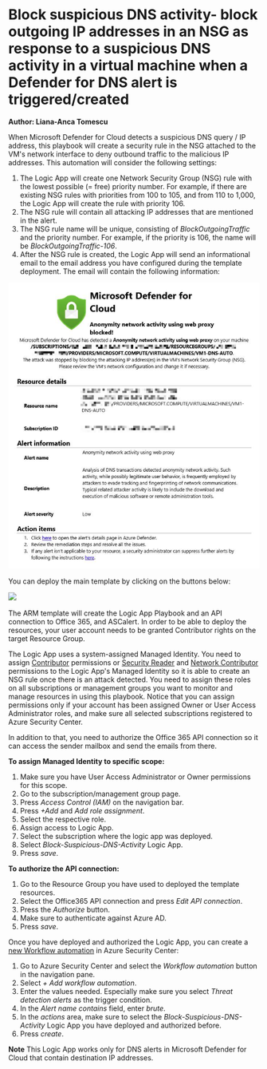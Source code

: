 # Block suspicious DNS activity- block outgoing IP addresses in an NSG as response to a suspicious DNS activity in a virtual machine when a Defender for DNS alert is triggered/created

**Author: Liana-Anca Tomescu**

When Microsoft Defender for Cloud detects a suspicious DNS query / IP address, this playbook will create a security rule in the NSG attached to the VM's network interface to deny outbound traffic to the malicious IP addresses.
This automation will consider the following settings:

1. The Logic App will create one Network Security Group (NSG) rule with the lowest possible (= free) priority number. For example, if there are existing NSG rules with priorities from 100 to 105, and from 110 to 1,000, the Logic App will create the rule with priority 106.
2. The NSG rule will contain all attacking IP addresses that are mentioned in the alert.
3. The NSG rule name will be unique, consisting of _BlockOutgoingTraffic_ and the priority number. For example, if the priority is 106, the name will be _BlockOutgoingTraffic-106_.
4. After the NSG rule is created, the Logic App will send an informational email to the email address you have configured during the template deployment. The email will contain the following information:

![Email template](.//emailTemplate.png.png)

You can deploy the main template by clicking on the buttons below: 

<a href="https://aka.ms/dnsautomation![image](https://user-images.githubusercontent.com/6423037/154074485-52d74879-7368-4bda-b459-9fecd18125c7.png)" target="_blank">
    <img src="https://aka.ms/deploytoazurebutton"/>
</a>

The ARM template will create the Logic App Playbook and an API connection to Office 365, and ASCalert. In order to be able to deploy the resources, your user account needs to be granted Contributor rights on the target Resource Group.

The Logic App uses a system-assigned Managed Identity. You need to assign [Contributor](https://docs.microsoft.com/en-us/azure/role-based-access-control/built-in-roles#contributor) permissions or [Security Reader](https://docs.microsoft.com/en-us/azure/role-based-access-control/built-in-roles#security-reader) and [Network Contributor](https://docs.microsoft.com/en-us/azure/role-based-access-control/built-in-roles#network-contributor) permissions to the Logic App's Managed Identity so it is able to create an NSG rule once there is an attack detected. You need to assign these roles on all subscriptions or management groups you want to monitor and manage resources in using this playbook.
Notice that you can assign permissions only if your account has been assigned Owner or User Access Administrator roles, and make sure all selected subscriptions registered to Azure Security Center.

In addition to that, you need to authorize the Office 365 API connection so it can access the sender mailbox and send the emails from there.

**To assign Managed Identity to specific scope:**

1. Make sure you have User Access Administrator or Owner permissions for this scope.
2. Go to the subscription/management group page.
3. Press _Access Control (IAM)_ on the navigation bar.
4. Press _+Add_ and _Add role assignment_.
5. Select the respective role.
6. Assign access to Logic App.
7. Select the subscription where the logic app was deployed.
8. Select _Block-Suspicious-DNS-Activity_ Logic App.
9. Press _save_.

**To authorize the API connection:**

1. Go to the Resource Group you have used to deployed the template resources.
2. Select the Office365 API connection and press _Edit API connection_.
3. Press the _Authorize_ button.
4. Make sure to authenticate against Azure AD.
5. Press _save_.

Once you have deployed and authorized the Logic App, you can create a [new Workflow automation](https://docs.microsoft.com/en-us/azure/security-center/workflow-automation) in Azure Security Center:

1. Go to Azure Security Center and select the _Workflow automation_ button in the navigation pane.
2. Select _+ Add workflow automation_.
3. Enter the values needed. Especially make sure you select _Threat detection alerts_ as the trigger condition.
4. In the _Alert name contains_ field, enter _brute_.
5. In the _actions_ area, make sure to select the _Block-Suspicious-DNS-Activity_ Logic App you have deployed and authorized before.
6. Press _create_.

**Note**
This Logic App works only for DNS alerts in Microsoft Defender for Cloud that contain destination IP addresses.
